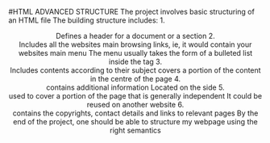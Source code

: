 #HTML ADVANCED STRUCTURE
The project involves basic structuring of an HTML file
    The building structure includes:
        1. <header>
            Defines a header for a document or a section
        2. <nav>
            Includes all the websites main browsing links, ie, it would contain your websites main menu
            The menu usually takes the form of a bulleted list inside the tag
        3. <section>
            Includes contents according to their subject
            covers a portion of the content in the centre of the page
        4. <aside>
            contains additional information
            Located on the side
        5. <article>
            used to cover a portion of the page that is generally independent
            It could be reused on another website
        6. <footer>
            contains the copyrights, contact details and links to relevant pages
By the end of the project, one should be able to structure my webpage using the right semantics
